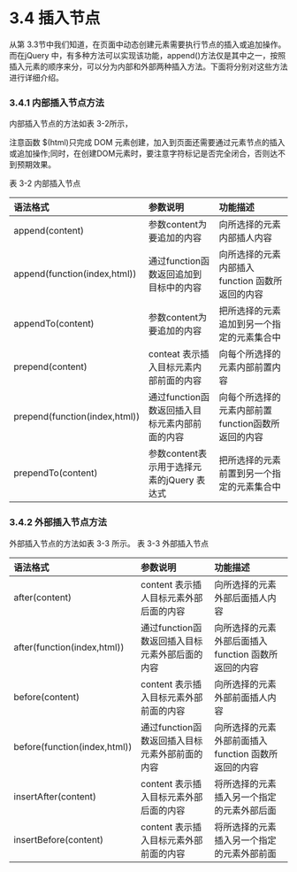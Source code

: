 # 3.4 插入节点
从第 3.3节中我们知道，在页面中动态创建元素需要执行节点的插入或追加操作。而在jQuery 中，有多种方法可以实现该功能，append()方法仅是其中之一，按照插入元素的顺序来分，可以分为内部和外部两种插入方法。下面将分别对这些方法进行详细介绍。

### 3.4.1 内部插入节点方法
内部插入节点的方法如表 3-2所示，

  注意函数 $(html)只完成 DOM 元素创建，加入到页面还需要通过元素节点的插入或追加操作;同时，在创建DOM元素时，要注意字符标记是否完全闭合，否则达不到预期效果。

表 3-2 内部插入节点

| 语法格式 | 参数说明 | 功能描述 |
| :---- | :---- | :---- |
| append(content) | 参数content为要追加的内容 | 向所选择的元素内部插人内容 |
| append(function(index,html)) | 通过function函数返回追加到目标中的内容 | 向所选择的元素内部插入 function 函数所返回的内容 |
| appendTo(content) |参数content为要追加的内容|把所选择的元素追加到另一个指定的元素集合中 |
| prepend(content) | conteat 表示插入目标元素内部前面的内容 | 向每个所选择的元素内部前置内容 |
| prepend(function(index,html)) | 通过function函数返回插入目标元素内部前面的内容|向每个所选择的元素内部前置function函数所返回的内容 |
| prependTo(content) | 参数content表示用于选择元素的jQuery 表达式 | 把所选择的元素前置到另一个指定的元素集合中 |

### 3.4.2 外部插入节点方法
外部插入节点的方法如表 3-3 所示。
表 3-3 外部插入节点

| 语法格式 | 参数说明 | 功能描述 |
| :---- | :---- | :---- |
| after(content) | content 表示插人目标元素外部后面的内容 | 向所选择的元素外部后面插人内容 |
| after(function(index,html)) | 通过function函数返回插入目标元素外部后面的内容 | 向所选择的元素外部后面插入 function 函数所返回的内容 |
| before(content) | content 表示插入目标元素外部前面的内容 | 向所选择的元素外部前面插人内容 |
| before(function(index,html)) | 通过function函数返回插入目标元素外部前面的内容 | 向所选择的元素外部前面插入 function 函数所返回的内容 |
| insertAfter(content) | content 表示插入目标元素外部后面的内容 | 将所选择的元素插入另一个指定的元素外部后面 |
| insertBefore(content) | content 表示插入目标元素外部前面的内容 | 将所选择的元素插入另一个指定的元素外部前面 |


